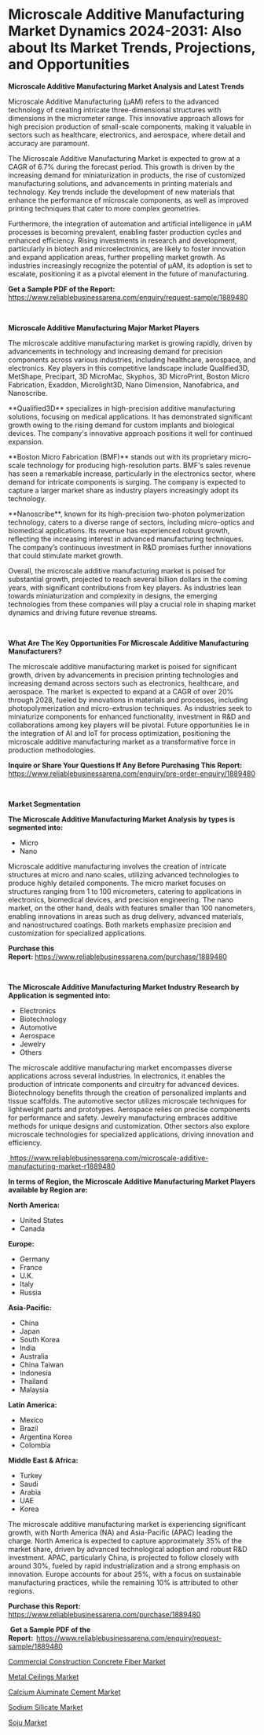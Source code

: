 <p><h1>Microscale Additive Manufacturing Market Dynamics 2024-2031: Also about Its Market Trends, Projections, and Opportunities</h1></p><p><strong>Microscale Additive Manufacturing Market Analysis and Latest Trends</strong></p>
<p><p>Microscale Additive Manufacturing (μAM) refers to the advanced technology of creating intricate three-dimensional structures with dimensions in the micrometer range. This innovative approach allows for high precision production of small-scale components, making it valuable in sectors such as healthcare, electronics, and aerospace, where detail and accuracy are paramount.</p><p>The Microscale Additive Manufacturing Market is expected to grow at a CAGR of 6.7% during the forecast period. This growth is driven by the increasing demand for miniaturization in products, the rise of customized manufacturing solutions, and advancements in printing materials and technology. Key trends include the development of new materials that enhance the performance of microscale components, as well as improved printing techniques that cater to more complex geometries.</p><p>Furthermore, the integration of automation and artificial intelligence in μAM processes is becoming prevalent, enabling faster production cycles and enhanced efficiency. Rising investments in research and development, particularly in biotech and microelectronics, are likely to foster innovation and expand application areas, further propelling market growth. As industries increasingly recognize the potential of μAM, its adoption is set to escalate, positioning it as a pivotal element in the future of manufacturing.</p></p>
<p><strong>Get a Sample PDF of the Report:&nbsp;</strong> <a href="https://www.reliablebusinessarena.com/enquiry/request-sample/1889480?utm_campaign=1729&utm_medium=2&utm_source=Github&utm_content=ia&utm_term=30102024&utm_id=microscale-additive-manufacturing">https://www.reliablebusinessarena.com/enquiry/request-sample/1889480</a></p>
<p>&nbsp;</p>
<p><strong>Microscale Additive Manufacturing Major Market Players</strong></p>
<p><p>The microscale additive manufacturing market is growing rapidly, driven by advancements in technology and increasing demand for precision components across various industries, including healthcare, aerospace, and electronics. Key players in this competitive landscape include Qualified3D, MetShape, Precipart, 3D MicroMac, Skyphos, 3D MicroPrint, Boston Micro Fabrication, Exaddon, Microlight3D, Nano Dimension, Nanofabrica, and Nanoscribe.</p><p>**Qualified3D** specializes in high-precision additive manufacturing solutions, focusing on medical applications. It has demonstrated significant growth owing to the rising demand for custom implants and biological devices. The company's innovative approach positions it well for continued expansion.</p><p>**Boston Micro Fabrication (BMF)** stands out with its proprietary micro-scale technology for producing high-resolution parts. BMF's sales revenue has seen a remarkable increase, particularly in the electronics sector, where demand for intricate components is surging. The company is expected to capture a larger market share as industry players increasingly adopt its technology.</p><p>**Nanoscribe**, known for its high-precision two-photon polymerization technology, caters to a diverse range of sectors, including micro-optics and biomedical applications. Its revenue has experienced robust growth, reflecting the increasing interest in advanced manufacturing techniques. The company’s continuous investment in R&D promises further innovations that could stimulate market growth.</p><p>Overall, the microscale additive manufacturing market is poised for substantial growth, projected to reach several billion dollars in the coming years, with significant contributions from key players. As industries lean towards miniaturization and complexity in designs, the emerging technologies from these companies will play a crucial role in shaping market dynamics and driving future revenue streams.</p></p>
<p>&nbsp;</p>
<p><strong>What Are The Key Opportunities For Microscale Additive Manufacturing Manufacturers?</strong></p>
<p><p>The microscale additive manufacturing market is poised for significant growth, driven by advancements in precision printing technologies and increasing demand across sectors such as electronics, healthcare, and aerospace. The market is expected to expand at a CAGR of over 20% through 2028, fueled by innovations in materials and processes, including photopolymerization and micro-extrusion techniques. As industries seek to miniaturize components for enhanced functionality, investment in R&D and collaborations among key players will be pivotal. Future opportunities lie in the integration of AI and IoT for process optimization, positioning the microscale additive manufacturing market as a transformative force in production methodologies.</p></p>
<p><strong>Inquire or Share Your Questions If Any Before Purchasing This Report:</strong> <a href="https://www.reliablebusinessarena.com/enquiry/pre-order-enquiry/1889480?utm_campaign=1729&utm_medium=2&utm_source=Github&utm_content=ia&utm_term=30102024&utm_id=microscale-additive-manufacturing">https://www.reliablebusinessarena.com/enquiry/pre-order-enquiry/1889480</a></p>
<p>&nbsp;</p>
<p><strong>Market Segmentation</strong></p>
<p><strong>The Microscale Additive Manufacturing Market Analysis by types is segmented into:</strong></p>
<p><ul><li>Micro</li><li>Nano</li></ul></p>
<p><p>Microscale additive manufacturing involves the creation of intricate structures at micro and nano scales, utilizing advanced technologies to produce highly detailed components. The micro market focuses on structures ranging from 1 to 100 micrometers, catering to applications in electronics, biomedical devices, and precision engineering. The nano market, on the other hand, deals with features smaller than 100 nanometers, enabling innovations in areas such as drug delivery, advanced materials, and nanostructured coatings. Both markets emphasize precision and customization for specialized applications.</p></p>
<p><strong>Purchase this Report:&nbsp;</strong><a href="https://www.reliablebusinessarena.com/purchase/1889480?utm_campaign=1729&utm_medium=2&utm_source=Github&utm_content=ia&utm_term=30102024&utm_id=microscale-additive-manufacturing">https://www.reliablebusinessarena.com/purchase/1889480</a></p>
<p>&nbsp;</p>
<p><strong>The Microscale Additive Manufacturing Market Industry Research by Application is segmented into:</strong></p>
<p><ul><li>Electronics</li><li>Biotechnology</li><li>Automotive</li><li>Aerospace</li><li>Jewelry</li><li>Others</li></ul></p>
<p><p>The microscale additive manufacturing market encompasses diverse applications across several industries. In electronics, it enables the production of intricate components and circuitry for advanced devices. Biotechnology benefits through the creation of personalized implants and tissue scaffolds. The automotive sector utilizes microscale techniques for lightweight parts and prototypes. Aerospace relies on precise components for performance and safety. Jewelry manufacturing embraces additive methods for unique designs and customization. Other sectors also explore microscale technologies for specialized applications, driving innovation and efficiency.</p></p>
<p><a href="https://www.reliablebusinessarena.com/microscale-additive-manufacturing-market-r1889480?utm_campaign=1729&utm_medium=2&utm_source=Github&utm_content=ia&utm_term=30102024&utm_id=microscale-additive-manufacturing">&nbsp;https://www.reliablebusinessarena.com/microscale-additive-manufacturing-market-r1889480</a></p>
<p><strong>In terms of Region, the Microscale Additive Manufacturing Market Players available by Region are:</strong></p>
<p>
    <p> <strong> North America: </strong>
        <ul>
            <li>United States</li>
            <li>Canada</li>
        </ul>
        </p> 
    <p> <strong> Europe: </strong>
        <ul>
            <li>Germany</li>
            <li>France</li>
            <li>U.K.</li>
            <li>Italy</li>
            <li>Russia</li>
        </ul>
        </p> 
    <p> <strong> Asia-Pacific: </strong>
        <ul>
            <li>China</li>
            <li>Japan</li>
            <li>South Korea</li>
            <li>India</li>
            <li>Australia</li>
            <li>China Taiwan</li>
            <li>Indonesia</li>
            <li>Thailand</li>
            <li>Malaysia</li>
        </ul>
        </p> 
    <p> <strong> Latin America: </strong>
        <ul>
            <li>Mexico</li>
            <li>Brazil</li>
            <li>Argentina Korea</li>
            <li>Colombia</li>
        </ul>
        </p> 
    <p> <strong> Middle East & Africa: </strong>
        <ul>
            <li>Turkey</li>
            <li>Saudi</li>
            <li>Arabia</li>
            <li>UAE</li>
            <li>Korea</li>
        </ul>
    </p>
    </p>
<p><p>The microscale additive manufacturing market is experiencing significant growth, with North America (NA) and Asia-Pacific (APAC) leading the charge. North America is expected to capture approximately 35% of the market share, driven by advanced technological adoption and robust R&D investment. APAC, particularly China, is projected to follow closely with around 30%, fueled by rapid industrialization and a strong emphasis on innovation. Europe accounts for about 25%, with a focus on sustainable manufacturing practices, while the remaining 10% is attributed to other regions.</p></p>
<p><strong>Purchase this Report: </strong><a href="https://www.reliablebusinessarena.com/purchase/1889480?utm_campaign=1729&utm_medium=2&utm_source=Github&utm_content=ia&utm_term=30102024&utm_id=microscale-additive-manufacturing">https://www.reliablebusinessarena.com/purchase/1889480</a></p>
<p>&nbsp;<strong>Get a Sample PDF of the Report:&nbsp;&nbsp;</strong><a href="https://www.reliablebusinessarena.com/enquiry/request-sample/1889480?utm_campaign=1729&utm_medium=2&utm_source=Github&utm_content=ia&utm_term=30102024&utm_id=microscale-additive-manufacturing">https://www.reliablebusinessarena.com/enquiry/request-sample/1889480</a></p>
<p><strong></strong></p>
<p><p><a href="https://github.com/AnnDiaz698/Market-Research-Report-List-1/blob/main/commercial-construction-concrete-fiber-market.md?utm_campaign=1729&utm_medium=2&utm_source=Github&utm_content=ia&utm_term=30102024&utm_id=microscale-additive-manufacturing">Commercial Construction Concrete Fiber Market</a></p><p><a href="https://www.linkedin.com/pulse/decoding-metal-ceilings-industry-dynamics-strategic-imperatives-abdlf?utm_campaign=1729&utm_medium=2&utm_source=Github&utm_content=ia&utm_term=30102024&utm_id=microscale-additive-manufacturing">Metal Ceilings Market</a></p><p><a href="https://www.linkedin.com/pulse/calcium-aluminate-cement-market-report-product-type-end-j6ezf?utm_campaign=1729&utm_medium=2&utm_source=Github&utm_content=ia&utm_term=30102024&utm_id=microscale-additive-manufacturing">Calcium Aluminate Cement Market</a></p><p><a href="https://www.linkedin.com/pulse/comprehensive-sodium-silicate-market-report-segmentation-kh3cf?utm_campaign=1729&utm_medium=2&utm_source=Github&utm_content=ia&utm_term=30102024&utm_id=microscale-additive-manufacturing">Sodium Silicate Market</a></p><p><a href="https://www.linkedin.com/pulse/soju-market-outlook-forecast-from-2024-2031-trend-insights-ysn4e?utm_campaign=1729&utm_medium=2&utm_source=Github&utm_content=ia&utm_term=30102024&utm_id=microscale-additive-manufacturing">Soju Market</a></p></p>